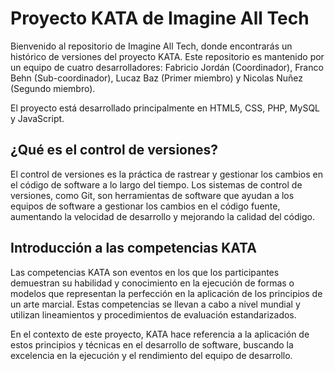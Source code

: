 # Proyecto KATA de Imagine All Tech

Bienvenido al repositorio de Imagine All Tech, donde encontrarás un histórico de versiones del proyecto KATA. Este repositorio es mantenido por un equipo de cuatro desarrolladores: Fabricio Jordán (Coordinador), Franco Behn (Sub-coordinador), Lucaz Baz (Primer miembro) y Nicolas Nuñez (Segundo miembro).

El proyecto está desarrollado principalmente en HTML5, CSS, PHP, MySQL y JavaScript.

## ¿Qué es el control de versiones?

El control de versiones es la práctica de rastrear y gestionar los cambios en el código de software a lo largo del tiempo. Los sistemas de control de versiones, como Git, son herramientas de software que ayudan a los equipos de software a gestionar los cambios en el código fuente, aumentando la velocidad de desarrollo y mejorando la calidad del código.

## Introducción a las competencias KATA

Las competencias KATA son eventos en los que los participantes demuestran su habilidad y conocimiento en la ejecución de formas o modelos que representan la perfección en la aplicación de los principios de un arte marcial. Estas competencias se llevan a cabo a nivel mundial y utilizan lineamientos y procedimientos de evaluación estandarizados.

En el contexto de este proyecto, KATA hace referencia a la aplicación de estos principios y técnicas en el desarrollo de software, buscando la excelencia en la ejecución y el rendimiento del equipo de desarrollo.
